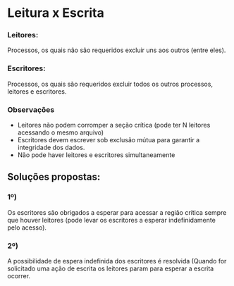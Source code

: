 # Leitura x Escrita
### Leitores:
Processos, os quais não são requeridos excluir uns aos outros (entre eles). 

### Escritores:
Processos, os quais são requeridos excluir todos os outros processos, leitores e
escritores. 

### Observações 
- Leitores não podem corromper a seção crítica (pode ter N leitores acessando o mesmo arquivo)
- Escritores devem escrever sob exclusão mútua para garantir a integridade dos dados.
- Não pode haver leitores e escritores simultaneamente

## Soluções propostas:
### 1º)
Os escritores são obrigados a esperar para acessar a região crítica sempre que houver leitores
(pode levar os escritores a esperar indefinidamente pelo acesso).

### 2º)
A possibilidade de espera indefinida dos escritores é resolvida (Quando for solicitado uma ação de 
escrita os leitores param para esperar a escrita ocorrer.